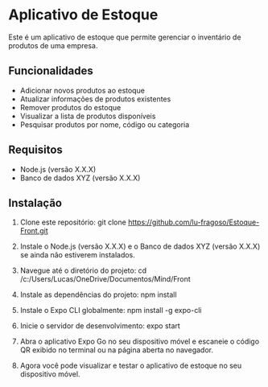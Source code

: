 # Aplicativo de Estoque

Este é um aplicativo de estoque que permite gerenciar o inventário de produtos de uma empresa.

## Funcionalidades

- Adicionar novos produtos ao estoque
- Atualizar informações de produtos existentes
- Remover produtos do estoque
- Visualizar a lista de produtos disponíveis
- Pesquisar produtos por nome, código ou categoria

## Requisitos

- Node.js (versão X.X.X)
- Banco de dados XYZ (versão X.X.X)

## Instalação

1. Clone este repositório:
    git clone https://github.com/lu-fragoso/Estoque-Front.git

2. Instale o Node.js (versão X.X.X) e o Banco de dados XYZ (versão X.X.X) se ainda não estiverem instalados.

3. Navegue até o diretório do projeto:
    cd /c:/Users/Lucas/OneDrive/Documentos/Mind/Front

4. Instale as dependências do projeto:
    npm install

5. Instale o Expo CLI globalmente:
    npm install -g expo-cli

6. Inicie o servidor de desenvolvimento:
    expo start

7. Abra o aplicativo Expo Go no seu dispositivo móvel e escaneie o código QR exibido no terminal ou na página aberta no navegador.

8. Agora você pode visualizar e testar o aplicativo de estoque no seu dispositivo móvel.